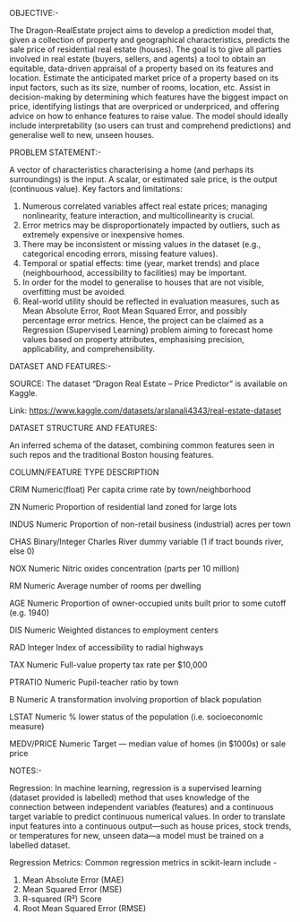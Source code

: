 OBJECTIVE:-

The Dragon-RealEstate project aims to develop a prediction model that, given a collection of property and geographical characteristics, predicts the sale price of residential real estate (houses). The goal is to give all parties involved in real estate (buyers, sellers, and agents) a tool to obtain an equitable, data-driven appraisal of a property based on its features and location.
Estimate the anticipated market price of a property based on its input factors, such as its size, number of rooms, location, etc.
Assist in decision-making by determining which features have the biggest impact on price, identifying listings that are overpriced or underpriced, and offering advice on how to enhance features to raise value.
The model should ideally include interpretability (so users can trust and comprehend predictions) and generalise well to new, unseen houses.

PROBLEM STATEMENT:- 

A vector of characteristics characterising a home (and perhaps its surroundings) is the input.
A scalar, or estimated sale price, is the output (continuous value).
Key factors and limitations:
1. Numerous correlated variables affect real estate prices; managing nonlinearity, feature interaction, and multicollinearity is crucial.
2. Error metrics may be disproportionately impacted by outliers, such as extremely expensive or inexpensive homes.
3. There may be inconsistent or missing values in the dataset (e.g., categorical encoding errors, missing feature values).
4. Temporal or spatial effects: time (year, market trends) and place (neighbourhood, accessibility to facilities) may be important.
5. In order for the model to generalise to houses that are not visible, overfitting must be avoided.
6. Real-world utility should be reflected in evaluation measures, such as Mean Absolute Error, Root Mean Squared Error, and possibly percentage error metrics.
Hence, the project can be claimed as a Regression (Supervised Learning) problem aiming to forecast home values based on property attributes, emphasising precision, applicability, and comprehensibility.

DATASET AND FEATURES:- 

SOURCE: The dataset “Dragon Real Estate – Price Predictor” is available on Kaggle.

Link: https://www.kaggle.com/datasets/arslanali4343/real-estate-dataset

DATASET STRUCTURE AND FEATURES:

An inferred schema of the dataset, combining common features seen in such repos and the traditional Boston housing features. 

COLUMN/FEATURE	   TYPE                     DESCRIPTION

CRIM	          Numeric(float)	   Per capita crime rate by town/neighborhood

ZN	            Numeric	           Proportion of residential land zoned for large lots

INDUS	          Numeric            Proportion of non-retail business (industrial) acres per town

CHAS	          Binary/Integer	   Charles River dummy variable (1 if tract bounds river, else 0)

NOX	            Numeric            Nitric oxides concentration (parts per 10 million)

RM	            Numeric	           Average number of rooms per dwelling

AGE	            Numeric	           Proportion of owner-occupied units built prior to some cutoff (e.g. 1940)

DIS	            Numeric	           Weighted distances to employment centers

RAD	            Integer	           Index of accessibility to radial highways

TAX	        	  Numeric            Full-value property tax rate per $10,000

PTRATIO       	Numeric	           Pupil-teacher ratio by town

B             	Numeric            A transformation involving proportion of black population 

LSTAT           Numeric	           % lower status of the population (i.e. socioeconomic measure)

MEDV/PRICE   	  Numeric	           Target — median value of homes (in $1000s) or sale price

NOTES:-

Regression: In machine learning, regression is a supervised learning (dataset provided is labelled) method that uses knowledge of the connection between independent variables (features) and a continuous target variable to predict continuous numerical values. In order to translate input features into a continuous output—such as house prices, stock trends, or temperatures for new, unseen data—a model must be trained on a labelled dataset.

Regression Metrics: Common regression metrics in scikit-learn include -                                                                                          
1. Mean Absolute Error (MAE)
2. Mean Squared Error (MSE)
3. R-squared (R²) Score
4. Root Mean Squared Error (RMSE)
